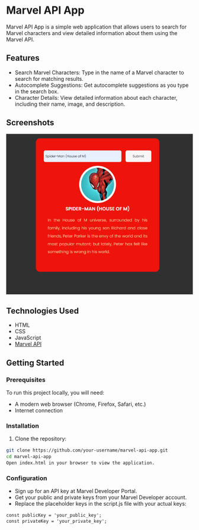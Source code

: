 # Marvel API App

Marvel API App is a simple web application that allows users to search for Marvel characters and view detailed information about them using the Marvel API.

## Features

- Search Marvel Characters: Type in the name of a Marvel character to search for matching results.
- Autocomplete Suggestions: Get autocomplete suggestions as you type in the search box.
- Character Details: View detailed information about each character, including their name, image, and description.

## Screenshots

![Marvel API App Screenshot](Existing_API_Collection/Marvel_API/image.png)

## Technologies Used

- HTML
- CSS
- JavaScript
- [Marvel API](https://developer.marvel.com/)

## Getting Started

### Prerequisites

To run this project locally, you will need:

- A modern web browser (Chrome, Firefox, Safari, etc.)
- Internet connection

### Installation

1. Clone the repository:

```sh
git clone https://github.com/your-username/marvel-api-app.git
cd marvel-api-app
Open index.html in your browser to view the application.
```

### Configuration

- Sign up for an API key at Marvel Developer Portal.
- Get your public and private keys from your Marvel Developer account.
- Replace the placeholder keys in the script.js file with your actual keys:
```
const publicKey = 'your_public_key';
const privateKey = 'your_private_key';
```
